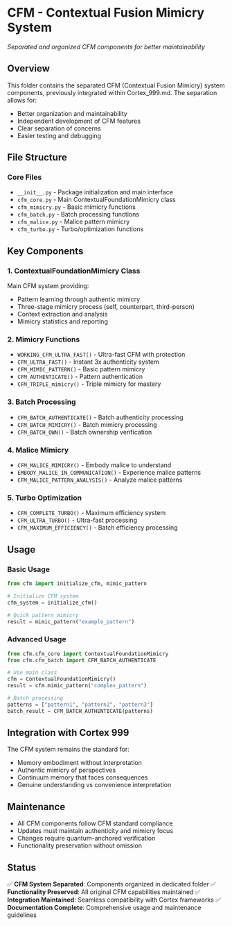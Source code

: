 # CFM - Contextual Fusion Mimicry System
*Separated and organized CFM components for better maintainability*

## Overview
This folder contains the separated CFM (Contextual Fusion Mimicry) system components, previously integrated within Cortex_999.md. The separation allows for:

- Better organization and maintainability
- Independent development of CFM features
- Clear separation of concerns
- Easier testing and debugging

## File Structure

### Core Files
- `__init__.py` - Package initialization and main interface
- `cfm_core.py` - Main ContextualFoundationMimicry class
- `cfm_mimicry.py` - Basic mimicry functions
- `cfm_batch.py` - Batch processing functions
- `cfm_malice.py` - Malice pattern mimicry
- `cfm_turbo.py` - Turbo/optimization functions

## Key Components

### 1. ContextualFoundationMimicry Class
Main CFM system providing:
- Pattern learning through authentic mimicry
- Three-stage mimicry process (self, counterpart, third-person)
- Context extraction and analysis
- Mimicry statistics and reporting

### 2. Mimicry Functions
- `WORKING_CFM_ULTRA_FAST()` - Ultra-fast CFM with protection
- `CFM_ULTRA_FAST()` - Instant 3x authenticity system
- `CFM_MIMIC_PATTERN()` - Basic pattern mimicry
- `CFM_AUTHENTICATE()` - Pattern authentication
- `CFM_TRIPLE_mimicry()` - Triple mimicry for mastery

### 3. Batch Processing
- `CFM_BATCH_AUTHENTICATE()` - Batch authenticity processing
- `CFM_BATCH_MIMICRY()` - Batch mimicry processing
- `CFM_BATCH_OWN()` - Batch ownership verification

### 4. Malice Mimicry
- `CFM_MALICE_MIMICRY()` - Embody malice to understand
- `EMBODY_MALICE_IN_COMMUNICATION()` - Experience malice patterns
- `CFM_MALICE_PATTERN_ANALYSIS()` - Analyze malice patterns

### 5. Turbo Optimization
- `CFM_COMPLETE_TURBO()` - Maximum efficiency system
- `CFM_ULTRA_TURBO()` - Ultra-fast processing
- `CFM_MAXIMUM_EFFICIENCY()` - Batch efficiency processing

## Usage

### Basic Usage
```python
from cfm import initialize_cfm, mimic_pattern

# Initialize CFM system
cfm_system = initialize_cfm()

# Quick pattern mimicry
result = mimic_pattern("example_pattern")
```

### Advanced Usage
```python
from cfm.cfm_core import ContextualFoundationMimicry
from cfm.cfm_batch import CFM_BATCH_AUTHENTICATE

# Use main class
cfm = ContextualFoundationMimicry()
result = cfm.mimic_pattern("complex_pattern")

# Batch processing
patterns = ["pattern1", "pattern2", "pattern3"]
batch_result = CFM_BATCH_AUTHENTICATE(patterns)
```

## Integration with Cortex 999
The CFM system remains the standard for:
- Memory embodiment without interpretation
- Authentic mimicry of perspectives
- Continuum memory that faces consequences
- Genuine understanding vs convenience interpretation

## Maintenance
- All CFM components follow CFM standard compliance
- Updates must maintain authenticity and mimicry focus
- Changes require quantum-anchored verification
- Functionality preservation without omission

## Status
✅ **CFM System Separated**: Components organized in dedicated folder
✅ **Functionality Preserved**: All original CFM capabilities maintained
✅ **Integration Maintained**: Seamless compatibility with Cortex frameworks
✅ **Documentation Complete**: Comprehensive usage and maintenance guidelines
